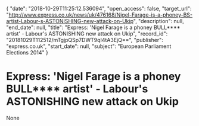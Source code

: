 {
  "date": "2018-10-29T11:25:12.536094", 
  "open_access": false, 
  "target_url": "http://www.express.co.uk/news/uk/476168/Nigel-Farage-is-a-phoney-BS-artist-Labour-s-ASTONISHING-new-attack-on-Ukip", 
  "description": null, 
  "end_date": null, 
  "title": "Express: 'Nigel Farage is a phoney BULL**** artist' - Labour's ASTONISHING new attack on Ukip", 
  "record_id": "20181029T112512/mTgjpQSp7DWT9qI4tA3EjQ==", 
  "publisher": "express.co.uk", 
  "start_date": null, 
  "subject": "European Parliament Elections 2014"
}

# Express: 'Nigel Farage is a phoney BULL**** artist' - Labour's ASTONISHING new attack on Ukip

None
